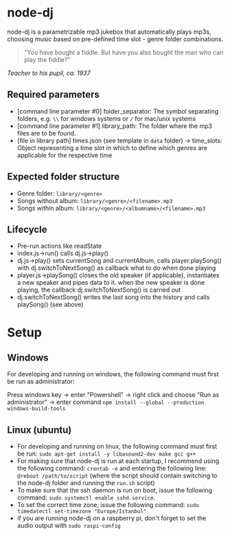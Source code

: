 # node-dj
node-dj is a parametrizable mp3 jukebox that automatically plays mp3s, choosing music based on pre-defined time slot - genre folder combinations.

> "You have bought a fiddle. But have you also bought the man who can play the fiddle?"

_Teacher to his pupil, ca. 1937_


## Required parameters
* [command line parameter #0] folder_separator: The symbol separating folders, e.g. `\\` for windows systems or `/` for mac/unix systems
* [command line parameter #1] library_path: The folder where the mp3 files are to be found.
* [file in library path] times.json (see template in `data` folder) -> time_slots: Object representing a time slot in which to define which genres are applicable for the respective time

## Expected folder structure
* Genre folder: `library/<genre>`
* Songs without album: `library/<genre>/<filename>.mp3`
* Songs within album: `library/<genre>/<albumname>/<filename>.mp3`

## Lifecycle
* Pre-run actions like readState
* index.js->run() calls dj.js->play()
* dj.js->play() sets currentSong and currentAlbum, calls player.playSong() with dj.switchToNextSong() as callback what to do when done playing
* player.js->playSong() closes the old speaker (if applicable), instantiates a new speaker and pipes data to it. when the new speaker is done playing, the callback dj.switchToNextSong() is carried out
* dj.switchToNextSong() writes the last song into the history and calls playSong() (see above)

# Setup
## Windows
For developing and running on windows, the following command must first be run as administrator:

Press windows key -> enter "Powershell" -> right click and choose "Run as administrator" -> enter command
`npm install --global --production windows-build-tools`

## Linux (ubuntu)
* For developing and running on linux, the following command must first be run:
`sudo apt-get install -y libasound2-dev make gcc g++`
* For making sure that node-dj is run at each startup, I recommend using the following command:
`crontab -e`
and entering the following line:
`@reboot /path/to/script` (where the script should contain switching to the node-dj folder and running the `run.sh` script)
* To make sure that the ssh daemon is run on boot, issue the following command: `sudo systemctl enable sshd.service`.
* To set the correct time zone, issue the following command: `sudo timedatectl set-timezone "Europe/Istanbul"`
* if you are running node-dj on a raspberry pi, don't forget to set the audio output with `sudo raspi-config`
